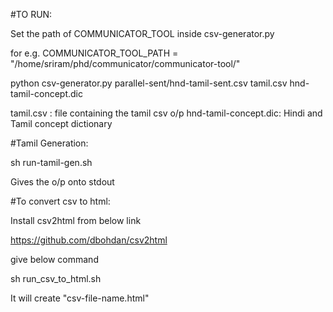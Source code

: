 #TO RUN:

Set the path of COMMUNICATOR_TOOL inside csv-generator.py

for e.g. 
COMMUNICATOR_TOOL_PATH = "/home/sriram/phd/communicator/communicator-tool/"


python csv-generator.py parallel-sent/hnd-tamil-sent.csv tamil.csv hnd-tamil-concept.dic

tamil.csv : file containing the tamil csv o/p
hnd-tamil-concept.dic: Hindi and Tamil concept dictionary

#Tamil Generation:

sh run-tamil-gen.sh

Gives the o/p onto stdout


#To convert csv to html:

Install csv2html from below link

https://github.com/dbohdan/csv2html

give below command

sh run_csv_to_html.sh <csv-file-name>

It will create "csv-file-name.html" 
